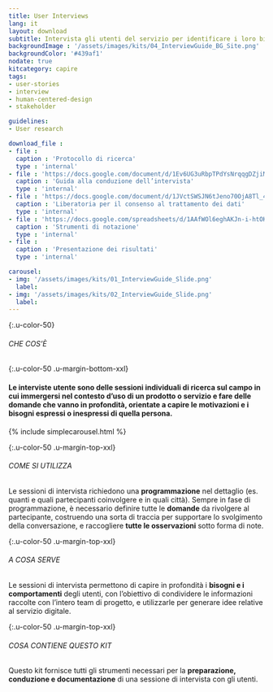 ```yaml
---
title: User Interviews
lang: it
layout: download
subtitle: Intervista gli utenti del servizio per identificare i loro bisogni, motivazioni e frustrazioni
backgroundImage : '/assets/images/kits/04_InterviewGuide_BG_Site.png'
backgroundColor: '#439af1'
nodate: true
kitcategory: capire
tags: 
- user-stories
- interview
- human-centered-design
- stakeholder

guidelines:
- User research

download_file :
- file : 
  caption : 'Protocollo di ricerca'
  type : 'internal'
- file : 'https://docs.google.com/document/d/1Ev6UG3uRbpTPdYsNrqqgDZjiMpVDvPQk-XfriH2QDac/edit?usp=sharing'
  caption : 'Guida alla conduzione dell’intervista'
  type : 'internal'
- file : 'https://docs.google.com/document/d/1JVctSWSJN6tJeno70OjA8Tl_4rs0dIJ5XLoOQbIgo24/edit?usp=sharing'
  caption : 'Liberatoria per il consenso al trattamento dei dati'
  type : 'internal'
- file : 'https://docs.google.com/spreadsheets/d/1AAfWOl6eghAKJn-i-htOKV5j2zSHhAM2IHTNxvxuIWY/edit#gid=1785015941'
  caption : 'Strumenti di notazione'
  type : 'internal'
- file : 
  caption : 'Presentazione dei risultati'
  type : 'internal'

carousel:
- img: '/assets/images/kits/01_InterviewGuide_Slide.png'
  label:
- img: '/assets/images/kits/02_InterviewGuide_Slide.png'
  label:
---
```


{:.u-color-50}
###### CHE COS’È

{:.u-color-50 .u-margin-bottom-xxl}
#### Le interviste utente sono delle sessioni individuali di **ricerca sul campo** in cui immergersi nel contesto d’uso di un prodotto o servizio e fare delle domande che vanno in profondità, orientate a capire le motivazioni e i bisogni espressi o inespressi di quella persona.

{% include simplecarousel.html  %} 

{:.u-color-50 .u-margin-top-xxl}
###### COME SI UTILIZZA
Le sessioni di intervista richiedono una **programmazione** nel dettaglio (es. quanti e quali partecipanti coinvolgere e in quali città). Sempre in fase di programmazione, è necessario definire tutte le **domande** da rivolgere al partecipante, costruendo una sorta di traccia per supportare lo svolgimento della conversazione, e raccogliere **tutte le osservazioni** sotto forma di note. 



{:.u-color-50 .u-margin-top-xxl}
###### A COSA SERVE
Le sessioni di intervista permettono di capire in profondità i **bisogni e i comportamenti** degli utenti, con l’obiettivo di condividere le informazioni raccolte con l’intero team di progetto, e utilizzarle per generare idee relative al servizio digitale.

{:.u-color-50 .u-margin-top-xxl}
###### COSA CONTIENE QUESTO KIT
Questo kit fornisce tutti gli strumenti necessari per la **preparazione, conduzione e documentazione** di una sessione di intervista con gli utenti. 
